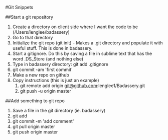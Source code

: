 #Git Snippets

##Start a git repository

1. Create a directory on client side where I want the code to be (/Users/lenglee/badassery)
2. Go to that directory
3. Initialize the git repo (git init) - Makes a .git directory and populate it with useful stuff. This is done in badassery.
4. Start a gitignore. Do this by saving a file in sublime text that has the word .DS_Store (and nothing else)
5. Type in badassery directory: git add .gitignore
6. git commit -am 'first commit'
7. Make a new repo on github
8. Copy instructions (this is just an example) 
    1. git remote add origin git@github.com:lenglee1/Badassery.git
    2. git push -u origin master

##Add something to git repo

1. Save a file in the git directory (ie. badassery)
2. git add <file name>
3. git commit -m 'add comment'
4. git pull origin master
5. git push origin master

